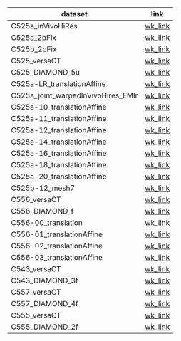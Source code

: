 | dataset | link |
| --- | --- |
| C525a_inVivoHiRes | [wk_link](https://webknossos.crick.ac.uk/datasets/Schaefer_Lab/C525a_inVivoHiRes/view?token=Eku5LkpqlvD6IFIZojgnAw#%7B%22position%22:%5B648,780,19%5D,%22mode%22:%22orthogonal%22,%22zoomStep%22:3.065%7D)
| C525a_2pFix | [wk_link](https://webknossos.crick.ac.uk/datasets/Schaefer_Lab/C525a_2pFix/view?token=GLK_jT-BYq3MiLbxZzck8g#%7B%22position%22:%5B448,473,10%5D,%22mode%22:%22orthogonal%22,%22zoomStep%22:1.3%7D)
| C525b_2pFix | [wk_link](https://webknossos.crick.ac.uk/datasets/Schaefer_Lab/C525b_2pFix/view?token=mQGoC3IpQZ2Ba7U1vLvDfA#%7B%22position%22:%5B454,258,19%5D,%22mode%22:%22orthogonal%22,%22zoomStep%22:1.3%7D)
| C525_versaCT | [wk_link](https://webknossos.crick.ac.uk/datasets/Schaefer_Lab/C525_versaCT/view?token=rBZHxn4r0i8gfVigvYhJRw#%7B%22position%22:%5B496,507,500%5D,%22mode%22:%22orthogonal%22,%22zoomStep%22:1.3%7D)
| C525_DIAMOND_5u | [wk_link](https://webknossos.crick.ac.uk/datasets/Schaefer_Lab/C525_DIAMOND_5u/view?token=vBsay1ZVoTka3b8p5vZTsw#%7B%22position%22:%5B4533,1323,5733%5D,%22mode%22:%22orthogonal%22,%22zoomStep%22:18.747%7D)
| C525a-LR_translationAffine | [wk_link](https://webknossos.crick.ac.uk/datasets/Schaefer_Lab/C525a-LR_translationAffine/view?token=GgFmzIAHpOj2cX_wQOiV8Q#%7B%22position%22:%5B4618,4617,2484%5D,%22mode%22:%22orthogonal%22,%22zoomStep%22:20.622%7D)
| C525a_joint_warpedInVivoHires_EMlr | [wk_link](https://webknossos.crick.ac.uk/datasets/Schaefer_Lab/C525a_joint_warpedInVivoHires_EMlr/view?token=7g6jJNXHYtaUi72ABXrkuQ#%7B%22position%22:%5B7500,7500,2304%5D,%22mode%22:%22orthogonal%22,%22zoomStep%22:33.212%7D)
| C525a-10_translationAffine | [wk_link](https://webknossos.crick.ac.uk/datasets/Schaefer_Lab/C525a-10_translationAffine/view?token=hmXzimHbEu2hqEio0xrN6w#%7B%22position%22:%5B10007,10007,292%5D,%22mode%22:%22orthogonal%22,%22zoomStep%22:40.186%7D)
| C525a-11_translationAffine | [wk_link](https://webknossos.crick.ac.uk/datasets/Schaefer_Lab/C525a-11_translationAffine/view?token=Fv4OiMSFdQj5k0SWVQHm-w#%7B%22position%22:%5B10006,10006,187%5D,%22mode%22:%22orthogonal%22,%22zoomStep%22:48.626%7D)
| C525a-12_translationAffine | [wk_link](https://webknossos.crick.ac.uk/datasets/Schaefer_Lab/C525a-12_translationAffine/view?token=42LIt0JA09vSmXc91FweSg#%7B%22position%22:%5B10008,10009,219%5D,%22mode%22:%22orthogonal%22,%22zoomStep%22:36.533%7D)
| C525a-14_translationAffine | [wk_link](https://webknossos.crick.ac.uk/datasets/Schaefer_Lab/C525a-14_translationAffine/view?token=jF03CTxezN6VMYxUgqK4Kw#%7B%22position%22:%5B10005,10005,103%5D,%22mode%22:%22orthogonal%22,%22zoomStep%22:36.533%7D)
| C525a-16_translationAffine | [wk_link](https://webknossos.crick.ac.uk/datasets/Schaefer_Lab/C525a-16_translationAffine/view?token=bVmExlWVeFhdWO0hAGzjTQ#%7B%22position%22:%5B10008,10007,136%5D,%22mode%22:%22orthogonal%22,%22zoomStep%22:36.533%7D)
| C525a-18_translationAffine | [wk_link](https://webknossos.crick.ac.uk/datasets/Schaefer_Lab/C525a-18_translationAffine/view?token=2OdzyKsl0pTLpEPkQQJcmg#%7B%22position%22:%5B10002,10002,4%5D,%22mode%22:%22orthogonal%22,%22zoomStep%22:36.533%7D)
| C525a-20_translationAffine | [wk_link](https://webknossos.crick.ac.uk/datasets/Schaefer_Lab/C525a-20_translationAffine/view?token=4TTgzPY4nZ_4rMWx1SCseA#%7B%22position%22:%5B10006,10009,95%5D,%22mode%22:%22orthogonal%22,%22zoomStep%22:36.533%7D)
| C525b-12_mesh7 | [wk_link](https://webknossos.crick.ac.uk/datasets/Schaefer_Lab/C525b-12_mesh7/view?token=NaPK2Sm-JclVpyHxKkEYxA#%7B%22position%22:%5B7374,7859,4949%5D,%22mode%22:%22orthogonal%22,%22zoomStep%22:30.193%7D)
| C556_versaCT | [wk_link](https://webknossos.crick.ac.uk/datasets/Schaefer_Lab/C556_versaCT/view?token=wx6mgj6PKT90YZU3HGcsUA#%7B%22position%22:%5B529,510,762%5D,%22mode%22:%22orthogonal%22,%22zoomStep%22:1.73%7D)
| C556_DIAMOND_f | [wk_link](https://webknossos.crick.ac.uk/datasets/Schaefer_Lab/C556_DIAMOND_f/view?token=CcN8UEk-J2Yzf-EfUu5OEA#%7B%22position%22:%5B3983,1311,2011%5D,%22mode%22:%22orthogonal%22,%22zoomStep%22:15.494%7D)
| C556-00_translation | [wk_link](https://webknossos.crick.ac.uk/datasets/Schaefer_Lab/C556-00_translation/view?token=reOOIRu8KsEJ8-uviRktjw#%7B%22position%22:%5B4117,4119,393%5D,%22mode%22:%22orthogonal%22,%22zoomStep%22:24.953%7D)
| C556-01_translationAffine | [wk_link](https://webknossos.crick.ac.uk/datasets/Schaefer_Lab/C556-01_translationAffine/view?token=KWty44PJTT6ceHunCBiSDQ#%7B%22position%22:%5B4132,4113,393%5D,%22mode%22:%22orthogonal%22,%22zoomStep%22:15.494%7D)
| C556-02_translationAffine | [wk_link](https://webknossos.crick.ac.uk/datasets/Schaefer_Lab/C556-02_translationAffine/view?token=aKyXpXCrGEp8YEaOL1GWfg#%7B%22position%22:%5B4125,4111,393%5D,%22mode%22:%22orthogonal%22,%22zoomStep%22:1.3%7D)
| C556-03_translationAffine | [wk_link](https://webknossos.crick.ac.uk/datasets/Schaefer_Lab/C556-03_translationAffine/view?token=UWtwvRXhfDTZJDOIY0s1Hw#%7B%22position%22:%5B4124,4115,393%5D,%22mode%22:%22orthogonal%22,%22zoomStep%22:15.494%7D)
| C543_versaCT | [wk_link](https://webknossos.crick.ac.uk/datasets/Schaefer_Lab/C543_versaCT/view?token=5HVVlyvxzh8dDsdQHUx_Yw#%7B%22position%22:%5B384,546,466%5D,%22mode%22:%22orthogonal%22,%22zoomStep%22:1.73%7D)
| C543_DIAMOND_3f | [wk_link](https://webknossos.crick.ac.uk/datasets/Schaefer_Lab/C543_DIAMOND_3f/view?token=IiM0PNojryfPmh84uR6Muw#%7B%22position%22:%5B2202,2373,3874%5D,%22mode%22:%22orthogonal%22,%22zoomStep%22:8.746%7D)
| C557_versaCT | [wk_link](https://webknossos.crick.ac.uk/datasets/Schaefer_Lab/C557_versaCT/view?token=2Qkl7b8Bl3SP0A5AamstAA#%7B%22position%22:%5B496,507,933%5D,%22mode%22:%22orthogonal%22,%22zoomStep%22:2.787%7D)
| C557_DIAMOND_4f | [wk_link](https://webknossos.crick.ac.uk/datasets/Schaefer_Lab/C557_DIAMOND_4f/view?token=AC7SLFwcOAPQ4EX8nqfyPw#%7B%22position%22:%5B1285,1590,2009%5D,%22mode%22:%22orthogonal%22,%22zoomStep%22:7.228%7D)
| C555_versaCT | [wk_link](https://webknossos.crick.ac.uk/datasets/Schaefer_Lab/C555_versaCT/view?token=bsmVuGIA5eoqVJUC_SpUhw#%7B%22position%22:%5B540,507,500%5D,%22mode%22:%22orthogonal%22,%22zoomStep%22:1.73%7D)
| C555_DIAMOND_2f | [wk_link](https://webknossos.crick.ac.uk/datasets/Schaefer_Lab/C555_DIAMOND_2f/view?token=oX0-ygF4XwZLoPPGXwGMLg#%7B%22position%22:%5B325,1823,3875%5D,%22mode%22:%22orthogonal%22,%22zoomStep%22:15.494%7D)

